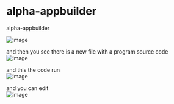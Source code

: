 # alpha-appbuilder
alpha-appbuilder<br>

![image](https://github.com/MUHAMMEDHAFEEZ/alpha-appbuilder/assets/125500179/a51cc384-f74e-40be-ae3f-298283ca9ec3)


and then you see there is a new file with a program source code 
<br>
![image](https://github.com/MUHAMMEDHAFEEZ/alpha-appbuilder/assets/125500179/69bda386-b628-471b-b881-5cbb39e81ff3)

and this the code run <br>
![image](https://github.com/MUHAMMEDHAFEEZ/alpha-appbuilder/assets/125500179/51867d16-3887-4c22-82b1-bdc91e2d0f85)

and you can edit <br>
![image](https://github.com/MUHAMMEDHAFEEZ/alpha-appbuilder/assets/125500179/bf56c670-2e2b-482f-823e-665026dec10a)





